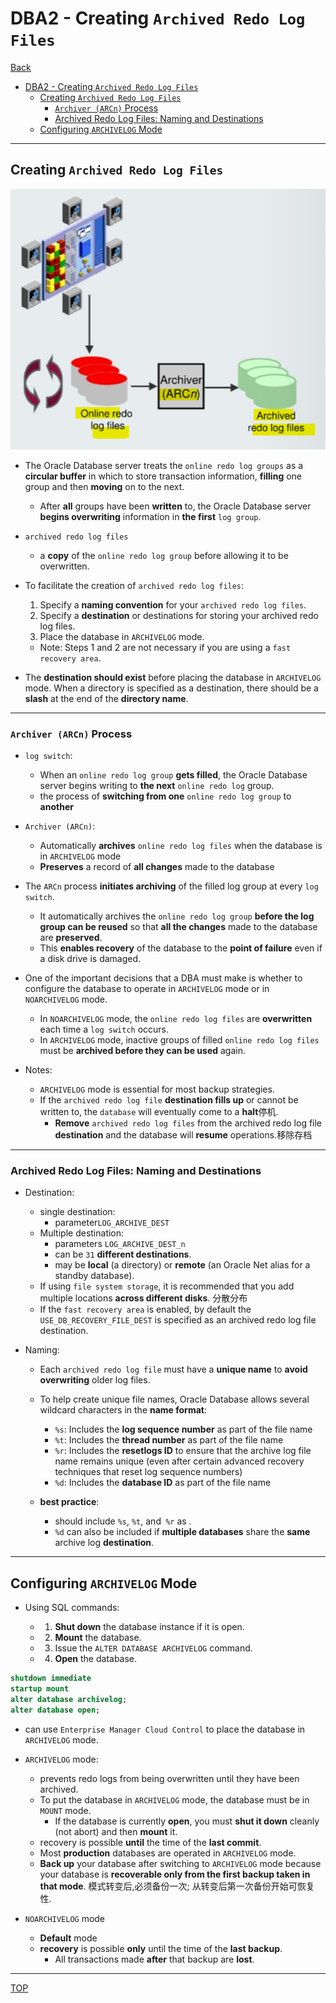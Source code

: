 # DBA2 - Creating `Archived Redo Log Files`

[Back](../index.md)

- [DBA2 - Creating `Archived Redo Log Files`](#dba2---creating-archived-redo-log-files)
  - [Creating `Archived Redo Log Files`](#creating-archived-redo-log-files)
    - [`Archiver (ARCn)` Process](#archiver-arcn-process)
    - [Archived Redo Log Files: Naming and Destinations](#archived-redo-log-files-naming-and-destinations)
  - [Configuring `ARCHIVELOG` Mode](#configuring-archivelog-mode)

---

## Creating `Archived Redo Log Files`

![archived_redo_rog_files](./pic/archived_redo_rog_files.png)

- The Oracle Database server treats the `online redo log groups` as a **circular buffer** in which to store transaction information, **filling** one group and then **moving** on to the next.

  - After **all** groups have been **written** to, the Oracle Database server **begins overwriting** information in **the first** `log group`.

- `archived redo log files`

  - a **copy** of the `online redo log group` before allowing it to be overwritten.

- To facilitate the creation of `archived redo log files`:

  1. Specify a **naming convention** for your `archived redo log files`.
  2. Specify a **destination** or destinations for storing your archived redo log files.
  3. Place the database in `ARCHIVELOG` mode.

  - Note: Steps 1 and 2 are not necessary if you are using a `fast recovery area`.

- The **destination should exist** before placing the database in `ARCHIVELOG` mode. When a directory is specified as a destination, there should be a **slash** at the end of the **directory name**.

---

### `Archiver (ARCn)` Process

- `log switch`:

  - When an `online redo log group` **gets filled**, the Oracle Database server begins writing to **the next** `online redo log` group.
  - the process of **switching from one** `online redo log group` to **another**

- `Archiver (ARCn)`:

  - Automatically **archives** `online redo log files` when the database is in `ARCHIVELOG` mode
  - **Preserves** a record of **all changes** made to the database

- The `ARCn` process **initiates archiving** of the filled log group at every `log switch`.

  - It automatically archives the `online redo log group` **before the log group can be reused** so that **all the changes** made to the database are **preserved**.
  - This **enables recovery** of the database to the **point of failure** even if a disk drive is damaged.

- One of the important decisions that a DBA must make is whether to configure the database to operate in `ARCHIVELOG` mode or in `NOARCHIVELOG` mode.

  - In `NOARCHIVELOG` mode, the `online redo log files` are **overwritten** each time a `log switch` occurs.
  - In `ARCHIVELOG` mode, inactive groups of filled `online redo log files` must be **archived before they can be used** again.

- Notes:
  - `ARCHIVELOG` mode is essential for most backup strategies.
  - If the `archived redo log file` **destination fills up** or cannot be written to, the `database` will eventually come to a **halt**停机.
    - **Remove** `archived redo log files` from the archived redo log file **destination** and the database will **resume** operations.移除存档

---

### Archived Redo Log Files: Naming and Destinations

- Destination:

  - single destination:
    - parameter`LOG_ARCHIVE_DEST`
  - Multiple destination:
    - parameters `LOG_ARCHIVE_DEST_n`
    - can be `31` **different destinations**.
    - may be **local** (a directory) or **remote** (an Oracle Net alias for a standby database).
  - If using `file system storage`, it is recommended that you add multiple locations **across different disks**. 分散分布
  - If the `fast recovery area` is enabled, by default the `USE_DB_RECOVERY_FILE_DEST` is specified as an archived redo log file destination.

- Naming:

  - Each `archived redo log file` must have a **unique name** to **avoid overwriting** older log files.
  - To help create unique file names, Oracle Database allows several wildcard characters in the **name format**:

    - `%s`: Includes the **log sequence number** as part of the file name
    - `%t`: Includes the **thread number** as part of the file name
    - `%r`: Includes the **resetlogs ID** to ensure that the archive log file name remains unique (even after certain advanced recovery techniques that reset log sequence numbers)
    - `%d`: Includes the **database ID** as part of the file name

  - **best practice**:
    - should include `%s`, `%t`, and` %r` as .
    - `%d` can also be included if **multiple databases** share the **same** archive log **destination**.

---

## Configuring `ARCHIVELOG` Mode

- Using SQL commands:

  - 1. **Shut down** the database instance if it is open.
  - 2. **Mount** the database.
  - 3. Issue the `ALTER DATABASE ARCHIVELOG` command.
  - 4. **Open** the database.

```sql
shutdown immediate
startup mount
alter database archivelog;
alter database open;
```

- can use `Enterprise Manager Cloud Control` to place the database in `ARCHIVELOG` mode.

- `ARCHIVELOG` mode:

  - prevents redo logs from being overwritten until they have been archived.
  - To put the database in `ARCHIVELOG` mode, the database must be in `MOUNT` mode.
    - If the database is currently **open**, you must **shut it down** cleanly (not abort) and then **mount** it.
  - recovery is possible **until** the time of the **last commit**.
  - Most **production** databases are operated in `ARCHIVELOG` mode.
  - **Back up** your database after switching to `ARCHIVELOG` mode because your database is **recoverable only from the first backup taken in that mode**. 模式转变后,必须备份一次; 从转变后第一次备份开始可恢复性.

- `NOARCHIVELOG` mode

  - **Default** mode
  - **recovery** is possible **only** until the time of the **last backup**.
    - All transactions made **after** that backup are **lost**.

---

[TOP](#dba2---creating-archived-redo-log-files)
